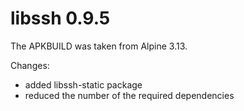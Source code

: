 # libssh 0.9.5

The APKBUILD was taken from Alpine 3.13.

Changes:
  * added libssh-static package
  * reduced the number of the required dependencies
